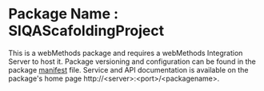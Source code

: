 # Package Name : SIQAScafoldingProject
This is a webMethods package and requires a webMethods Integration Server to host it. Package versioning and configuration can be found in the package [manifest](./SIQAScafoldingProject/manifest.v3) file. Service and API documentation is available on the package's home page http://&lt;server&gt;:&lt;port&gt;/&lt;packagename>.